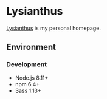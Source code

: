 # Lysianthus

[Lysianthus](https://lysianth.us) is my personal homepage.

## Environment

### Development

* Node.js 8.11+
* npm 6.4+
* Sass 1.13+